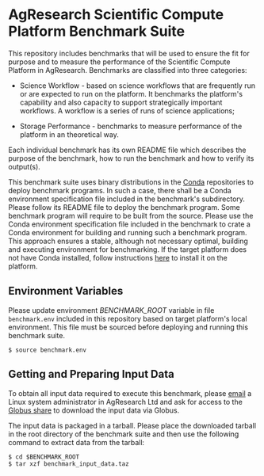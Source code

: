 # AgResearch Scientific Compute Platform Benchmark Suite

This repository includes benchmarks that will be used to ensure the fit for purpose and to measure the performance of the Scientific Compute Platform in AgResearch.  Benchmarks are classified into three categories:

* Science Workflow - based on science workflows that are frequently run or are expected to run on the platform.  It benchmarks the platform's capability and also capacity to support strategically important workflows.  A workflow is a series of runs of science applications;

* Storage Performance - benchmarks to measure performance of the platform in an theoretical way.

Each individual benchmark has its own README file which describes the purpose of the benchmark, how to run the benchmark and how to verify its output(s).

This benchmark suite uses binary distributions in the [Conda](https://conda.io) repositories to deploy benchmark programs.  In such a case, there shall be a Conda environment specification file included in the benchmark's subdirectory.  Please follow its README file to deploy the benchmark program.  Some benchmark program will require to be built from the source.  Please use the Conda environment specification file included in the benchmark to crate a Conda environment for building and running such a benchmark program.  This approach ensures a stable, although not necessary optimal, building and executing environment for benchmarking.  If the target platform does not have Conda installed, follow instructions [here](https://conda.io/miniconda.html) to install it on the platform.

## Environment Variables

Please update environment *BENCHMARK_ROOT* variable in file ```benchmark.env``` included in this repository based on target platform's local environment.  This file must be sourced before deploying and running this benchmark suite.  

```
$ source benchmark.env
```

## Getting and Preparing Input Data

To obtain all input data required to execute this benchmark, please [email](mailto:dan.sun@agresearch.co.nz) a Linux system administrator in AgResearch Ltd and ask for access to the [Globus share](https://app.globus.org/file-manager?origin_id=8d37b9ec-9ea1-11e9-a378-0a2653bc2660&origin_path=%2F) to download the input data via Globus.

The input data is packaged in a tarball.  Please place the downloaded tarball in the root directory of the benchmark suite and then use the following command to extract data from the tarball:

```
$ cd $BENCHMARK_ROOT
$ tar xzf benchmark_input_data.taz
```
